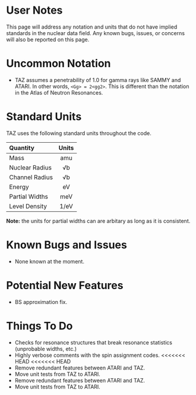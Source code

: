 User Notes
==========
This page will address any notation and units that do not have implied standards in the nuclear data field. Any known bugs, issues, or concerns will also be reported on this page.

Uncommon Notation
=================
* TAZ assumes a penetrability of 1.0 for gamma rays like SAMMY and ATARI. In other words, `<Gg> = 2<gg2>`. This is different than the notation in the Atlas of Neutron Resonances.

Standard Units
==============
TAZ uses the following standard units throughout the code.

| Quantity       | Units |
|:-------------- |:-----:|
| Mass           | amu   |
| Nuclear Radius | √b    |
| Channel Radius | √b    |
| Energy         | eV    |
| Partial Widths | meV   |
| Level Density  | 1/eV  |

**Note:** the units for partial widths can are arbitary as long as it is consistent.

Known Bugs and Issues
=====================
- None known at the moment.

Potential New Features
======================
- BS approximation fix.

Things To Do
============
- Checks for resonance structures that break resonance statistics (unprobable widths, etc.)
- Highly verbose comments with the spin assignment codes.
<<<<<<< HEAD
<<<<<<< HEAD
- Remove redundant features between ATARI and TAZ.
- Move unit tests from TAZ to ATARI.
- Remove redundant features between ATARI and TAZ.
- Move unit tests from TAZ to ATARI.
